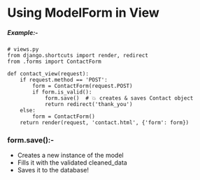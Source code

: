 # Using ModelForm in View

##### Example:-

    # views.py
    from django.shortcuts import render, redirect
    from .forms import ContactForm

    def contact_view(request):
        if request.method == 'POST':
            form = ContactForm(request.POST)
            if form.is_valid():
                form.save()  # 💥 creates & saves Contact object
                return redirect('thank_you')
        else:
            form = ContactForm()
        return render(request, 'contact.html', {'form': form})

### form.save():-
* Creates a new instance of the model
* Fills it with the validated cleaned_data
* Saves it to the database!